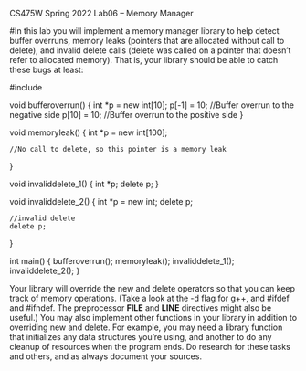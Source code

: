 CS475W	Spring 2022
Lab06 – Memory Manager

#In this lab you will implement a memory manager library to help detect buffer overruns, memory leaks (pointers that are allocated without call to delete), and invalid delete calls (delete was called on a pointer that doesn’t refer to allocated memory). That is, your library should be able to catch these bugs at least:

#include <iostream>

void bufferoverrun() {
    int *p = new int[10];
    p[-1] = 10; //Buffer overrun to the negative side
    p[10] = 10; //Buffer overrun to the positive side
}

void memoryleak() {
    int *p = new int[100];

    //No call to delete, so this pointer is a memory leak
}

void invaliddelete_1() {
    int *p;
    delete p;
}

void invaliddelete_2() {
    int *p = new int;
    delete p;

    //invalid delete
    delete p;
}

int main() {
    bufferoverrun();
    memoryleak();
    invaliddelete_1();
    invaliddelete_2();
}

Your library will override the new and delete operators so that you can keep track of memory operations.  (Take a look at the -d flag for g++, and #ifdef and #ifndef. The preprocessor __FILE__ and __LINE__ directives might also be useful.) You may also implement other functions in your library in addition to overriding new and delete. For example, you may need a library function that initializes any data structures you’re using, and another to do any cleanup of resources when the program ends. Do research for these tasks and others, and as always document your sources.
